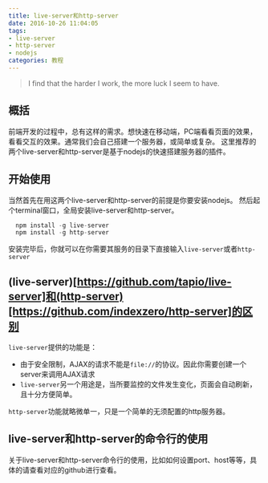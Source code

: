 ```yaml
---
title: live-server和http-server
date: 2016-10-26 11:04:05
tags:
- live-server
- http-server
- nodejs
categories: 教程
---
```

> I find that the harder I work, the more luck I seem to have.

## 概括
前端开发的过程中，总有这样的需求。想快速在移动端，PC端看看页面的效果，看看交互的效果。通常我们会自己搭建一个服务器，或简单或复杂。
这里推荐的两个live-server和http-server是基于nodejs的快速搭建服务器的插件。

## 开始使用
当然首先在用这两个live-server和http-server的前提是你要安装nodejs。
然后起个terminal窗口，全局安装live-server和http-server。
```javascript
  npm install -g live-server
  npm install -g http-server
```
安装完毕后，你就可以在你需要其服务的目录下直接输入`live-server`或者`http-server`

## (live-server)[https://github.com/tapio/live-server]和(http-server)[https://github.com/indexzero/http-server]的区别
`live-server`提供的功能是：
 - 由于安全限制，AJAX的请求不能是`file://`的协议。因此你需要创建一个server来调用AJAX请求
 - `live-server`另一个用途是，当所要监控的文件发生变化，页面会自动刷新，且十分方便简单。

`http-server`功能就略微单一，只是一个简单的无须配置的http服务器。

## live-server和http-server的命令行的使用
关于live-server和http-server命令行的使用，比如如何设置port、host等等，具体的请查看对应的github进行查看。
